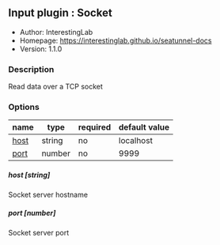 ## Input plugin : Socket

* Author: InterestingLab
* Homepage: https://interestinglab.github.io/seatunnel-docs
* Version: 1.1.0

### Description

Read data over a TCP socket

### Options

| name | type | required | default value |
| --- | --- | --- | --- |
| [host](#host-string) | string | no | localhost |
| [port](#port-number) | number | no | 9999 |

##### host [string]

Socket server hostname

##### port [number]

Socket server port
